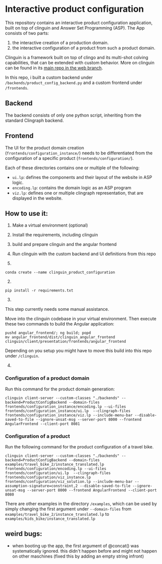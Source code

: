 # Interactive product configuration

This repository contains an interactive product configuration application, built on top of clinguin and Answer Set Programming (ASP). 
The App consists of two parts:
1. the interactive creation of a production domain.
2. the interactive configuration of a product from such a product domain.

Clinguin is a framework built on top of clingo and its multi-shot colving capabilities, that can be extended with custom behavior.
More on clinguin can be found in its [main repo in the web branch](https://github.com/potassco/clinguin/tree/web_sus).

In this repo, i built a custom backend under `/backends/product_config_backend.py` and a custom frontend under `/frontends`.

## Backend

The backend consists of only one python script, inheriting from the standard Clingraph backend.

## Frontend

The UI for the product domain creation (`frontends/configuration_instance/`) needs to be differentiated from the configuration of a specific product (`frontends/configuration/`).

Each of these directories contains one or multiple of the following:
- `ui.lp`: defines the components and their layout of the website in ASP logic.
- `encoding.lp`: contains the domain logic as an ASP program
- `viz.lp`: defines one or multiple clingraph representation, that are displayed in the website.


## How to use it:

1. Make a virtual environment (optional) 
2. Install the requirements, including clinguin
3. build and prepare clinguin and the angular frontend
4. Run clinguin with the custom backend and UI definitions from this repo


1. 
```shell
conda create --name clinguin_product_configuration
```


2.
```shell
pip install -r requirements.txt
```


3.
This step currently needs some manual assistance.

Move into the clinguin codebase in your virtual environment.
Then execute these two commands to build the Angular application:
```
pushd angular_frontend/; ng build; popd
mv angular_frontend/dist/clinguin_angular_frontend clinguin/client/presentation/frontends/angular_frontend
```

Depending on you setup you might have to move this build into this repo under `/clinguin`.


4.
### Configuration of a product domain

Run this command for the product domain generation:

```shell
clinguin client-server --custom-classes "./backends" --backend=ProductConfigBackend --domain-files frontends/configuration_instance/encoding.lp --ui-files frontends/configuration_instance/ui.lp  --clingraph-files frontends/configuration_instance/viz.lp --include-menu-bar --disable-saved-to-file --ignore-unsat-msg --server-port 8000 --frontend AngularFrontend --client-port 8081
```

### Configuration of a product

Run the following command for the product configuration of a travel bike.

```shell
clinguin client-server --custom-classes "./backends" --backend=ProductConfigBackend --domain-files examples/travel_bike_2/instance_translated.lp frontends/configuration/encoding.lp --ui-files frontends/configuration/ui.lp  --clingraph-files frontends/configuration/viz_instance.lp frontends/configuration/viz_solution.lp --include-menu-bar --assumption-signature=constraint,2 --disable-saved-to-file --ignore-unsat-msg --server-port 8000 --frontend AngularFrontend --client-port 8080
```

There are other examples in the directory `/examples`, which can be used by simply changing the first argument under `--domain-files` from ` examples/travel_bike_2/instance_translated.lp` to `examples/kids_bike/instance_translated.lp`


## weird bugs:
- when booting up the app, the first argument of @concat() was systematically ignored. this didn't happen before and might not happen on other maschines (fixed this by adding an empty string infront)


